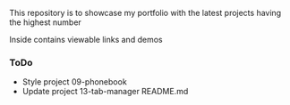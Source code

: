 This repository is to showcase my portfolio with the latest projects having the highest number

Inside contains viewable links and demos

### ToDo

- Style project 09-phonebook
- Update project 13-tab-manager README.md
